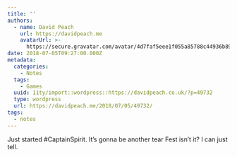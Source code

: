 ```yaml
---
title: ''
authors:
  - name: David Peach
    url: https://davidpeach.me
    avatarUrl: >-
      https://secure.gravatar.com/avatar/4d7faf5eee1f055a85788c44936b8995eaab6dfb004e7854ec747ccb272e91ee?s=96&d=mm&r=g
date: 2018-07-05T09:27:00.000Z
metadata:
  categories:
    - Notes
  tags:
    - Games
  uuid: 11ty/import::wordpress::https://davidpeach.co.uk/?p=49732
  type: wordpress
  url: https://davidpeach.me/2018/07/05/49732/
tags:
  - notes
---
```

Just started #CaptainSpirit. It’s gonna be another tear Fest isn’t it? I can just tell.